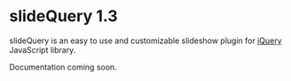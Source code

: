 slideQuery 1.3
==============

slideQuery is an easy to use and customizable slideshow plugin for [jQuery](http://www.jquery.com. "jQuery Website") JavaScript library.

Documentation coming soon.

